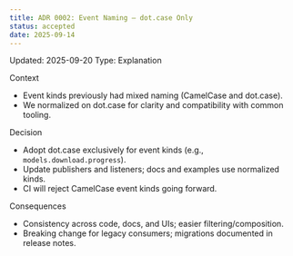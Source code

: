 ```yaml
---
title: ADR 0002: Event Naming — dot.case Only
status: accepted
date: 2025-09-14
---
```

Updated: 2025-09-20
Type: Explanation

Context
- Event kinds previously had mixed naming (CamelCase and dot.case).
- We normalized on dot.case for clarity and compatibility with common tooling.

Decision
- Adopt dot.case exclusively for event kinds (e.g., `models.download.progress`).
- Update publishers and listeners; docs and examples use normalized kinds.
- CI will reject CamelCase event kinds going forward.

Consequences
- Consistency across code, docs, and UIs; easier filtering/composition.
- Breaking change for legacy consumers; migrations documented in release notes.

